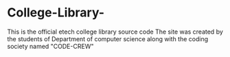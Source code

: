 # College-Library-
This is the official etech college library source code The site was created by the students of Department of computer science along with the coding society named "CODE-CREW"
